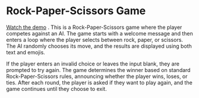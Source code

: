 # Rock-Paper-Scissors Game  
[Watch the demo](https://github.com/cris-mbici/rock-paper-scissors/blob/main/rock-paper-scissors.mp4)
. This is a Rock-Paper-Scissors game where the player competes against an AI. The game starts with a welcome message and then enters a loop where the player selects between rock, paper, or scissors. The AI randomly chooses its move, and the results are displayed using both text and emojis.  

If the player enters an invalid choice or leaves the input blank, they are prompted to try again. The game determines the winner based on standard Rock-Paper-Scissors rules, announcing whether the player wins, loses, or ties. After each round, the player is asked if they want to play again, and the game continues until they choose to exit.
